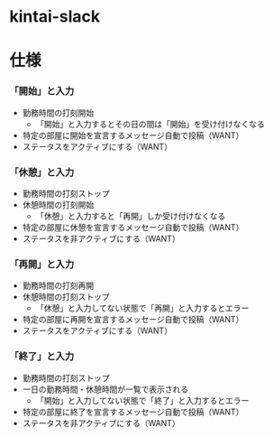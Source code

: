 # kintai-slack
# 仕様
### 「開始」と入力
- 勤務時間の打刻開始
  - 「開始」と入力するとその日の間は「開始」を受け付けなくなる
- 特定の部屋に開始を宣言するメッセージ自動で投稿（WANT）
- ステータスをアクティブにする（WANT）
### 「休憩」と入力
- 勤務時間の打刻ストップ
- 休憩時間の打刻開始
  - 「休憩」と入力すると「再開」しか受け付けなくなる
- 特定の部屋に休憩を宣言するメッセージ自動で投稿（WANT）
- ステータスを非アクティブにする（WANT）
### 「再開」と入力
- 勤務時間の打刻再開
- 休憩時間の打刻ストップ
  - 「休憩」と入力してない状態で「再開」と入力するとエラー
- 特定の部屋に再開を宣言するメッセージ自動で投稿（WANT）
- ステータスをアクティブにする（WANT）
### 「終了」と入力
- 勤務時間の打刻ストップ
- 一日の勤務時間・休憩時間が一覧で表示される
  - 「開始」と入力してない状態で「終了」と入力するとエラー
- 特定の部屋に終了を宣言するメッセージ自動で投稿（WANT）
- ステータスを非アクティブにする（WANT）
